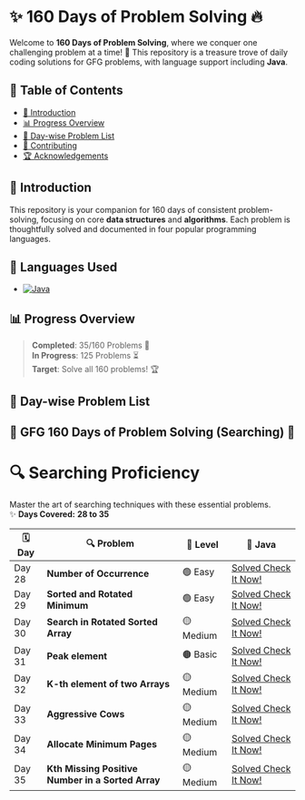 # **✨ 160 Days of Problem Solving 🔥**


Welcome to **160 Days of Problem Solving**, where we conquer one challenging problem at a time! 🌟 This repository is a treasure trove of daily coding solutions for GFG problems, with language support including  **Java**.

## **📌 Table of Contents**
- [🚀 Introduction](#-introduction)
- [📊 Progress Overview](#-progress-overview)
- [📅 Day-wise Problem List](#-day-wise-problem-list)
- [🤝 Contributing](#-contributing)
- [🏆 Acknowledgements](#-acknowledgements)


## **🚀 Introduction**

This repository is your companion for 160 days of consistent problem-solving, focusing on core **data structures** and **algorithms**. Each problem is thoughtfully solved and documented in four popular programming languages.

## 🚀 **Languages Used**

- [![Java](https://img.shields.io/badge/java-%23ED8B00.svg?style=for-the-badge&logo=java&logoColor=white)](https://github.com/search?q=repo%3AHunterdii%2FGeeksforGeeks-POTD++language%3AJava+path%3ANovember+2024+GFG+SOLUTION&type=code)

## **📊 Progress Overview**
> **Completed**: 35/160 Problems 🎉  
> **In Progress**: 125 Problems ⏳  
> **Target**: Solve all 160 problems! 🏆



## **📅 Day-wise Problem List**

## **👀 GFG 160 Days of Problem Solving (Searching) 👀**

# 🔍 **Searching Proficiency**  
Master the art of searching techniques with these essential problems.  
✨ **Days Covered:** **28 to 35**

| 🗓️ **Day** | 🔍 **Problem**                           | 🌟 **Level**   | 📂 **Java**                                    |  
|------------|---------------|--------------|-----------------|  
| Day 28     | **Number of Occurrence** | 🟢 Easy | [Solved Check It Now!]() |  
| Day 29     | **Sorted and Rotated Minimum** | 🟢 Easy | [Solved Check It Now!]() |  
| Day 30     | **Search in Rotated Sorted Array** | 🟡 Medium | [Solved Check It Now!]() |  
| Day 31     | **Peak element** | 🟤 Basic | [Solved Check It Now!]() |  
| Day 32     | **K-th element of two Arrays** | 🟡 Medium | [Solved Check It Now!]() |  
| Day 33     | **Aggressive Cows** | 🟡 Medium | [Solved Check It Now!]() |  
| Day 34     | **Allocate Minimum Pages** | 🟡 Medium | [Solved Check It Now!]() |  
| Day 35     | **Kth Missing Positive Number in a Sorted Array** | 🟡 Medium | [Solved Check It Now!]() |  


